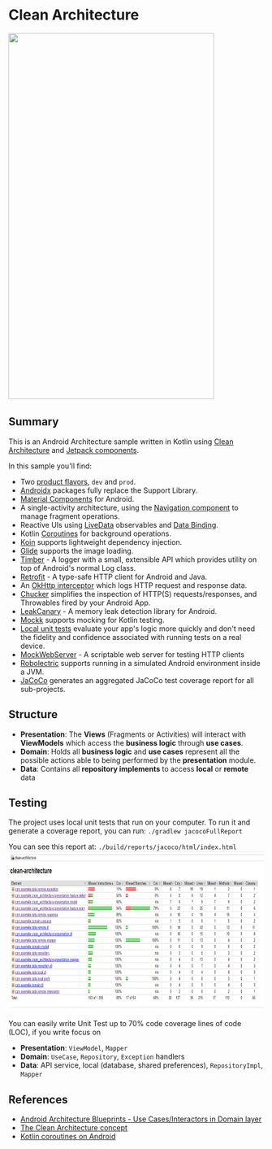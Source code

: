 # Clean Architecture

<img src=images/app-recording.gif width="405" height="720">

## Summary
This is an Android Architecture sample written in Kotlin using [Clean Architecture](https://blog.cleancoder.com/uncle-bob/2012/08/13/the-clean-architecture.html) and [Jetpack components](https://developer.android.com/jetpack).

In this sample you'll find:
* Two [product flavors](https://developer.android.com/studio/build/build-variants#product-flavors), `dev` and `prod`.
* [Androidx](https://developer.android.com/jetpack/androidx) packages fully replace the Support Library.
* [Material Components](https://material.io/develop/android) for Android.
* A single-activity architecture, using the [Navigation component](https://developer.android.com/guide/navigation/navigation-getting-started) to manage fragment operations.
* Reactive UIs using [LiveData](https://developer.android.com/topic/libraries/architecture/livedata) observables and [Data Binding](https://developer.android.com/topic/libraries/data-binding).
* Kotlin [Coroutines](https://kotlinlang.org/docs/reference/coroutines-overview.html) for background operations.
* [Koin](https://insert-koin.io/) supports lightweight dependency injection.
* [Glide](https://github.com/bumptech/glide) supports the image loading.
* [Timber](https://github.com/JakeWharton/timber) - A logger with a small, extensible API which provides utility on top of Android's normal Log class.
* [Retrofit](https://square.github.io/retrofit/) - A type-safe HTTP client for Android and Java.
* An [OkHttp interceptor](https://square.github.io/okhttp/interceptors/) which logs HTTP request and response data.
* [Chucker](https://github.com/ChuckerTeam/chucker) simplifies the inspection of HTTP(S) requests/responses, and Throwables fired by your Android App.
* [LeakCanary](https://github.com/square/leakcanary) - A memory leak detection library for Android.
* [Mockk](https://mockk.io/) supports mocking for Kotlin testing.
* [Local unit tests](https://developer.android.com/training/testing/unit-testing/local-unit-tests) evaluate your app's logic more quickly and don't need the fidelity and confidence associated with running tests on a real device.
* [MockWebServer](https://github.com/square/okhttp/tree/master/mockwebserver) - A scriptable web server for testing HTTP clients
* [Robolectric](http://robolectric.org/getting-started/) supports running in a simulated Android environment inside a JVM.
* [JaCoCo](https://www.eclemma.org/jacoco/) generates an aggregated JaCoCo test coverage report for all sub-projects.

## Structure

* **Presentation**: The **Views** (Fragments or Activities) will interact with **ViewModels** which access the **business logic** through **use cases**.
* **Domain**: Holds all **business logic** and **use cases** represent all the possible actions able to being performed by the **presentation** module.
* **Data**: Contains all **repository implements** to access **local** or **remote** data

## Testing
The project uses local unit tests that run on your computer. To run it and generate a coverage report, you can run:
`./gradlew jacocoFullReport`

You can see this report at: `./build/reports/jacoco/html/index.html`
<img src=images/jacoco-full-report.png width="800" height="314">

You can easily write Unit Test up to 70% code coverage lines of code (LOC), if you write focus on
* **Presentation**: `ViewModel`, `Mapper`
* **Domain**: `UseCase`, `Repository`, `Exception` handlers
* **Data**: API service, local (database, shared preferences), `RepositoryImpl`, `Mapper`

## References
* [Android Architecture Blueprints - Use Cases/Interactors in Domain layer](https://github.com/android/architecture-samples/tree/usecases)
* [The Clean Architecture concept](https://blog.cleancoder.com/uncle-bob/2012/08/13/the-clean-architecture.html)
* [Kotlin coroutines on Android](https://developer.android.com/kotlin/coroutines)
